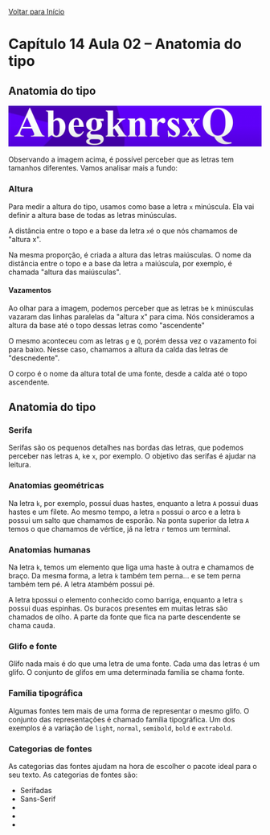 [Voltar para Início](https://github.com/vinis-moraes/curso-html-css)
# Capítulo 14 Aula 02 – Anatomia do tipo
## Anatomia do tipo

![Imagem de glifos](https://github.com/vinis-moraes/curso-html-css/blob/main/C14A02P1.png)

Observando a imagem acima, é possível perceber que as letras tem tamanhos diferentes. Vamos analisar mais a fundo:

### Altura

Para medir a altura do tipo, usamos como base a letra `x` minúscula. Ela vai definir a altura base de todas as letras minúsculas.

A distância entre o topo e a base da letra `x`é o que nós chamamos de "altura x".

Na mesma proporção, é criada a altura das letras maiúsculas. O nome da distância entre o topo e a base da letra `a` maiúscula, por exemplo, é chamada "altura das maiúsculas".

#### Vazamentos

Ao olhar para a imagem, podemos perceber que as letras `b`e `k` minúsculas vazaram das linhas paralelas da "altura x" para cima. Nós consideramos a altura da base até o topo dessas letras como "ascendente"

O mesmo aconteceu com as letras `g` e `Q`, porém dessa vez o vazamento foi para baixo. Nesse caso, chamamos a altura da calda das letras de "descnedente".

O corpo é o nome da altura total de uma fonte, desde a calda até o topo ascendente.

## Anatomia  do tipo
### Serifa
Serifas são os pequenos detalhes nas bordas das letras, que podemos perceber nas letras `A`, `k`e `x`, por exemplo. O objetivo das serifas é ajudar na leitura.

### Anatomias geométricas

Na letra `k`, por exemplo, possuí duas hastes, enquanto a letra `A` possui duas hastes e um filete. Ao mesmo tempo, a letra `n` possui o arco e a letra `b` possui um salto que chamamos de esporão. Na ponta superior da letra `A` temos o que chamamos de vértice, já na letra `r` temos um terminal.

### Anatomias humanas

Na letra `k`, temos um elemento que liga uma haste à outra e chamamos de braço. Da mesma forma, a letra `k` também tem perna... e se tem perna também tem pé. A letra `A`também possui pé.

A letra `b`possui o elemento conhecido como barriga, enquanto a letra `s` possui duas espinhas. Os buracos presentes em muitas letras são chamados de olho. A parte da fonte que fica na parte descendente se chama cauda.

### Glifo e fonte

Glifo nada mais é do que uma letra de uma fonte. Cada uma das letras é um glifo. O conjunto de glifos em uma determinada família se chama fonte.


### Família tipográfica

Algumas fontes tem mais de uma forma de representar o mesmo glifo. O conjunto das representações é chamado família tipográfica.
Um dos exemplos é a variação de `light`, `normal`, `semibold`, `bold` e `extrabold`.


### Categorias de fontes

As categorias das fontes ajudam na hora de escolher o pacote ideal para o seu texto. As categorias de fontes são:

* Serifadas
* Sans-Serif
* 
* 
* 